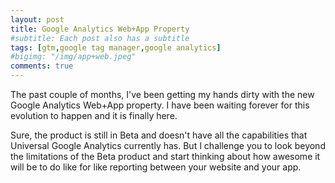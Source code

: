 ```yaml
---
layout: post
title: Google Analytics Web+App Property
#subtitle: Each post also has a subtitle
tags: [gtm,google tag manager,google analytics]
#bigimg: "/img/app+web.jpeg"
comments: true
---
```



The past couple of months, I've been getting my hands dirty with the new Google Analytics Web+App property.
I have been waiting forever for this evolution to happen and it is finally here.

Sure, the product is still in Beta and doesn't have all the capabilities that Universal Google Analytics currently has.
But I challenge you to look beyond the limitations of the Beta product and start thinking about how awesome it will be to do like for like 
reporting between your website and your app.

